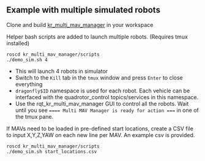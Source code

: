 ## Example with multiple simulated robots

Clone and build [kr_multi_mav_manager](https://github.com/KumarRobotics/multi_mav_manager) in your workspace

Helper bash scripts are added to launch multiple robots. (Requires tmux installed)
```
roscd kr_multi_mav_manager/scripts
./demo_sim.sh 4
```
 * This will launch 4 robots in simulator
 * Switch to the `Kill` tab in the `tmux` window and press `Enter` to close everything
 * `dragonfly$ID` namespace is used for each robot. Each vehicle can be interfaced with the quadrotor_control topics/services in this namespace.
 * Use the rqt_kr_multi_mav_manager GUI to control all the robots. Wait until you see `==== Multi MAV Manager is ready for action ===` in one of the tmux pane.

If MAVs need to be loaded in pre-defined start locations, create a CSV file to input X,Y,Z,YAW on each new line per MAV. An example csv is provided.
```
roscd kr_multi_mav_manager/scripts
./demo_sim.sh start_locations.csv
 ```
